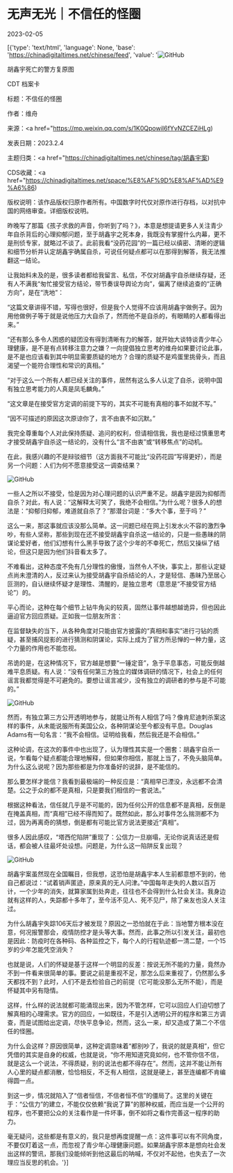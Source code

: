 # 无声无光｜不信任的怪圈

2023-02-05

[{'type': 'text/html', 'language': None, 'base': 'https://chinadigitaltimes.net/chinese/feed', 'value': '![GitHub](https://chinadigitaltimes.net/chinese/files/2023/02/post-692637-63df2c5c742e2.png)

胡鑫宇死亡的警方复原图



CDT 档案卡

标题：不信任的怪圈

作者：维舟

来源：<a href="https://mp.weixin.qq.com/s/1K0QpowiI6fYvNZCEZiHLg)

发表日期：2023.2.4

主题归类：<a href="https://chinadigitaltimes.net/chinese/tag/胡鑫宇案)

CDS收藏：<a href="https://chinadigitaltimes.net/space/%E8%AF%9D%E8%AF%AD%E9%A6%86)

版权说明：该作品版权归原作者所有。中国数字时代仅对原作进行存档，以对抗中国的网络审查。详细版权说明。





昨晚写了那篇《孩子求救的声音，你听到了吗？》，本意是想提请更多人关注青少年自杀背后的心理抑郁问题，至于胡鑫宇之死本身，我既没有掌握什么内幕，更不是刑侦专家，就略过不谈了。此前我看“没药花园”的一篇已经以缜密、清晰的逻辑和细节分析并认定胡鑫宇确属自杀，可说任何疑点都可以在那得到解答，我无法推翻这一结论。

让我始料未及的是，很多读者都给我留言、私信，不仅对胡鑫宇自杀继续存疑，还有人不满我“匆忙接受官方结论，带节奏误导舆论方向”，偏离了继续追查的“正确方向”，是在“洗地”：

“这篇文章讲得不错，写得也很好，但是我个人觉得不应该用胡鑫宇做例子。因为用他做例子等于就是说他压力大自杀了，然而他不是自杀的，有眼睛的人都看得出来。”

“还有那么多令人困惑的疑团没有得到清晰有力的解答，就开始大谈特谈青少年心理健康，是不是有点转移注意力之嫌？一向提倡独立思考的维舟如果要讨论此事，是不是也应该看到其中明显需要质疑的地方？合理的质疑不是鸡蛋里挑骨头，而且渴望一个能符合理性和常识的真相。”

“对于这么一个所有人都已经关注的事件，居然有这么多人认定了自杀，说明中国有独立思考能力的人真是凤毛麟角。”

“这文章是在接受官方定调的前提下写的，其实不可能有真相的事不如就不写。”

“因不可描述的原因这次原谅你了，言不由衷不如沉默。”

我完全尊重每个人对此保持质疑、追问的权利，但请相信我，我也是经过慎重思考才接受胡鑫宇自杀这一结论的，没有什么“言不由衷”或“转移焦点”的动机。

在此，我感兴趣的不是辩驳细节（这方面我不可能比“没药花园”写得更好），而是另一个问题：人们为何不愿意接受这一调查结果？

![GitHub](https://chinadigitaltimes.net/chinese/files/2023/02/post-692637-63df2c5c81b6d.)

一些人之所以不接受，恰是因为对心理问题的认识严重不足。胡鑫宇是因为抑郁而自杀？对此，有人说：“这解释太可笑了，我绝不会相信。”为什么呢？很多人的想法是：“抑郁归抑郁，难道就自杀了？”那潜台词是：“多大个事，至于吗？”

这么一来，那这事就应该没那么简单。这一问题已经在网上引发水火不容的激烈争吵，有些人坚称，那些到现在还不接受胡鑫宇自杀这一结论的，只是一些愚昧的阴谋论爱好者，他们幻想有什么黑手导致了这个少年的不幸死亡，然后又操纵了结论，但这只是因为他们抖音看太多了。

不难看出，这种态度不免有几分理性的傲慢，当然令人不快，事实上，那些认定疑点尚未澄清的人，反过来认为接受胡鑫宇自杀结论的人，才是轻信、愚昧乃至居心叵测的，自认继续怀疑才是理性、清醒的，是独立思考（意思是“不接受官方结论”）的。

平心而论，这种在每个细节上钻牛角尖的较真，固然让事件越想越诡异，但也因此逼迫官方回应质疑。正如我一位朋友所言：



在监督缺失的当下，从各种角度对只能由官方披露的“真相和事实”进行刁钻的质疑，甚至捕风捉影的进行猜测和阴谋论，实际上成为了官方所忌惮的一种力量，这个力量的作用也不能忽视。



吊诡的是，在这种情况下，官方越是想要“一锤定音”，急于平息事态，可能反倒越难平息质疑。有人说：“没有任何第三方独立的媒体调研的情况下，社会上的任何谣言我都觉得是不可避免的。要想让谣言减少，没有独立的调研者的参与是不可能的。”

![GitHub](https://chinadigitaltimes.net/chinese/files/2023/02/post-692637-63df2c5c8d578.)

然而，有独立第三方公开透明地参与，就能让所有人相信了吗？像肯尼迪刺杀案这样的事件，从未能说服所有美国公众，各种阴谋论至今都没有平息。Douglas Adams有一句名言：“我不会相信。证明给我看，然后我还是不会相信。”

这种论调，在这次的事件中也出现了，认为理性其实是一个圈套：胡鑫宇自杀一说，乍看每个疑点都能合理地解释，但如果你相信，那就上当了，不免头脑简单。为什么这么说呢？因为那些都是为你准备好的说辞，是不能信的。

那么要怎样才能信？我看到最极端的一种反应是：“真相早已湮没，永远都不会清楚。公之于众的都不是真相，只是要我们相信的一套说法。”

根据这种看法，信任就几乎是不可能的，因为任何公开的信息都不是真相，反倒是在掩盖真相，而“真相”已经不得而知了。既然如此，那么对事件怎么揣测都不为过，因为再离奇的猜想，倒是都有可能比官方说法更接近“真相”。

很多人因此感叹，“塔西佗陷阱”重现了：公信力一旦崩塌，无论你说真话还是假话，都会被人往最坏处设想。问题是，为什么这一陷阱反复出现？

![GitHub](https://chinadigitaltimes.net/chinese/files/2023/02/post-692637-63df2c5c966ed.)

胡鑫宇案虽然现在全国瞩目，但我想，这恐怕是胡鑫宇本人生前都意想不到的，他自己都说过：“试着销声匿迹，原来真的无人问津。”中国每年走失的人数以百万计，一个少年的消失，就算家属到处奔走，往往也不会得到什么社会关注。我身边就有这样的人，失踪都十多年了，至今活不见人、死不见尸，除了亲友也没人关注过。

为什么胡鑫宇失踪106天后才被发现？原因之一恐怕就在于此：当地警方根本没在意，何况报警那会，疫情防控才是头等大事。然而，此事之所以引发关注，最初也是因此：防疫时在各种码、各种监控之下，每个人的行程轨迹都一清二楚，一个15岁的少年怎能凭空消失？

也就是说，人们的怀疑是基于这样一个明显的反差：按说无所不能的力量，竟然办不到一件看来很简单的事。要说之前是重视不足，那怎么后来重视了，仍然那么多天都找不到？此时，人们不是去检验自己的前提（它可能没那么无所不能），而是怀疑其中另有隐情。

这样，什么样的说法就都可能涌现出来，因为不管怎样，它可以回应人们迫切想了解真相的心理需求。官方的回应，一如既往，不是引入透明公开的程序和第三方调查，而是试图给出定调，尽快平息争论，然而，这么一来，却又造成了第二个不信任的怪圈。

为什么会这样？原因很简单，这种定调意味着“都别吵了，我说的就是真相”，但它凭借的其实是自身的权威，也就是说，“你不用知道究竟如何，也不管你信不信，就是这么一个说法，不得质疑，别的说法也都不得存在”。然而，这并不能让所有人心里的疑点都消散，恰恰相反，不乏有人相信，这就是硬上，甚至连编都不肯编得圆一点。

到这一步，情况就陷入了“信者恒信，不信者恒不信”的僵局了。这里的关键在于：“公信力”的建立，不能仅仅依赖“我说了算”的那种权威，而应当是一个公开的程序，也不要把公众的关注看作是一件坏事，倒不如将之看作完善这一程序的助力。

毫无疑问，这些都是有意义的，我只是想再度提醒一点：这件事可以有不同角度，不要仅盯着这一点，而忽视了青少年心理健康问题。如果胡鑫宇原本是想向社会发出这样的警讯，那我们没能倾听到他这最后的呐喊，不仅对不起他，也失去了一次理应当反思的机会。'}]